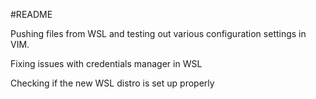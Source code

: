 #README 

Pushing files from WSL and testing out various configuration settings in VIM.

Fixing issues with credentials manager in WSL

Checking if the new WSL distro is set up properly
